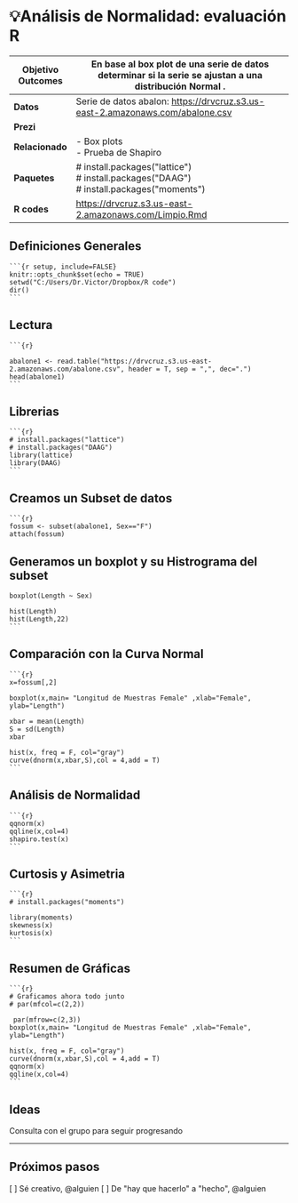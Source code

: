 # 💡Análisis de Normalidad: evaluación R

| **Objetivo**<br>**Outcomes** | En base al box plot de una serie de datos determinar si la serie se ajustan a una distribución Normal . |
| ---------------------------- | ------------------------------------------------------------------------------------------------------- |
| **Datos**                    | Serie de datos abalon:  https://drvcruz.s3.us-east-2.amazonaws.com/abalone.csv                          |
| **Prezi**                    |                                                                                                         |
| **Relacionado**              | - Box plots <br>- Prueba de Shapiro                                                                     |
| **Paquetes**                 | # install.packages("lattice")<br># install.packages("DAAG")<br># install.packages("moments")            |
| **R codes**                  | https://drvcruz.s3.us-east-2.amazonaws.com/Limpio.Rmd                                                   |

## Definiciones Generales
    ```{r setup, include=FALSE}
    knitr::opts_chunk$set(echo = TRUE)
    setwd("C:/Users/Dr.Victor/Dropbox/R code")
    dir()
    ```
## Lectura
    ```{r}
    
    abalone1 <- read.table("https://drvcruz.s3.us-east-2.amazonaws.com/abalone.csv", header = T, sep = ",", dec=".")
    head(abalone1)
    ```
## Librerias
    ```{r}
    # install.packages("lattice")
    # install.packages("DAAG")
    library(lattice)
    library(DAAG)
    ```
## Creamos un Subset de datos
    ```{r}
    fossum <- subset(abalone1, Sex=="F")
    attach(fossum)
## Generamos un boxplot y su Histrograma del subset
    boxplot(Length ~ Sex)
    
    hist(Length)
    hist(Length,22)
    ```
## Comparación con la Curva Normal
    ```{r}
    x=fossum[,2]
    
    boxplot(x,main= "Longitud de Muestras Female" ,xlab="Female", ylab="Length")
    
    xbar = mean(Length)
    S = sd(Length)
    xbar
    
    hist(x, freq = F, col="gray")
    curve(dnorm(x,xbar,S),col = 4,add = T)
    ```
## Análisis de Normalidad
    ```{r}
    qqnorm(x)
    qqline(x,col=4)
    shapiro.test(x)
    ```
## Curtosis y Asimetria
    ```{r}
    # install.packages("moments")
    
    library(moments)
    skewness(x)
    kurtosis(x)
    ```
## Resumen de Gráficas
    ```{r}
    # Graficamos ahora todo junto
    # par(mfcol=c(2,2))
    
     par(mfrow=c(2,3))
    boxplot(x,main= "Longitud de Muestras Female" ,xlab="Female", ylab="Length")
    
    hist(x, freq = F, col="gray")
    curve(dnorm(x,xbar,S),col = 4,add = T)
    qqnorm(x)
    qqline(x,col=4)
    ```


## Ideas

Consulta con el grupo para seguir progresando

    
----------
## Próximos pasos
[ ] Sé creativo, @alguien
[ ] De "hay que hacerlo" a "hecho", @alguien

